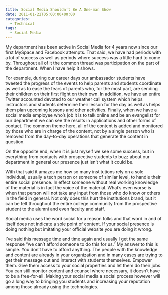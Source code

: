 ```yaml
---
title: Social Media Shouldn’t Be A One-man Show
date: 2011-01-22T05:00:00+00:00
categories:
  - Technical
tags:
  - Social Media
---
```


My department has been active in Social Media for 4 years now since our first MySpace and Facebook attempts. That said, we have had periods with a lot of success as well as periods where success was a little hard to come by. Throughout all of it the common thread was participation on the part of the department. When I have help it shows.

For example, during our career days our ambassador students have tweeted the progress of the events to help parents and students coordinate as well as to ease the fears of parents who, for the most part, are sending their children on their first flight on their own. In addition, we have an entire Twitter accounted devoted to our weather call system which helps instructors and students determine their lesson for the day as well as helps them plan upcoming lessons and other activities. Finally, when we have a social media employee who’s job it is to talk online and be an evangelist for our department we can see the results in applications and other forms of contact. The common theme here, all of the content is added and monitored by those who are in charge of the content, not by a single person who is removed from the day-to-day operations that generate the content in question.

On the opposite end, when it is just myself we see some success, but in everything from contacts with prospective students to buzz about our department in general our presence just isn’t what it could be.

With that said it amazes me how so many institutions rely on a sole individual, usually a tech person or someone of similar level, to handle their entire social presence. In effect someone without real working knowledge of the material is in fact the voice of the material. What’s even worse is when that person will not take any input from those who do know or others in the field in general. Not only does this hurt the institutions brand, but it can be felt throughout the entire college community from the prospective student to the alumni and even faculty and staff.

Social media uses the word social for a reason folks and that word in and of itself does not indicate a sole point of content. If your social presence is doing nothing but imitating your official website you are doing it wrong.

I’ve said this message time and time again and usually I get the same response “we can’t afford someone to do this for us.” My answer to this is simple. You don’t have to afford anything. The people with the knowledge and content are already in your organization and in many cases are trying to get their message out and interact with students themselves. Empower them. Give them access to your social properties and let them do their jobs. You can still monitor content and counsel where necessary, it doesn’t have to be a free-for-all. Making your social media a social process however will go a long way to bringing you students and increasing your reputation among those already using the technologies.